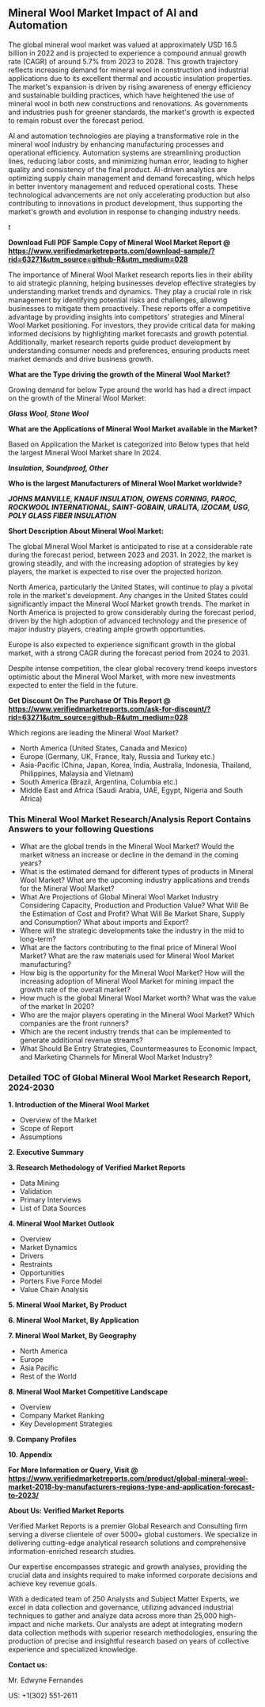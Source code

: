 <h2>Mineral Wool Market Impact of AI and Automation</h2><p>The global mineral wool market was valued at approximately USD 16.5 billion in 2022 and is projected to experience a compound annual growth rate (CAGR) of around 5.7% from 2023 to 2028. This growth trajectory reflects increasing demand for mineral wool in construction and industrial applications due to its excellent thermal and acoustic insulation properties. The market's expansion is driven by rising awareness of energy efficiency and sustainable building practices, which have heightened the use of mineral wool in both new constructions and renovations. As governments and industries push for greener standards, the market's growth is expected to remain robust over the forecast period.</p><p>AI and automation technologies are playing a transformative role in the mineral wool industry by enhancing manufacturing processes and operational efficiency. Automation systems are streamlining production lines, reducing labor costs, and minimizing human error, leading to higher quality and consistency of the final product. AI-driven analytics are optimizing supply chain management and demand forecasting, which helps in better inventory management and reduced operational costs. These technological advancements are not only accelerating production but also contributing to innovations in product development, thus supporting the market's growth and evolution in response to changing industry needs.</p>t</p><p id="" class=""><strong>Download Full PDF Sample Copy of Mineral Wool Market Report @ <a href="https://www.verifiedmarketreports.com/download-sample/?rid=63271&utm_source=github-R&utm_medium=028" target="_blank">https://www.verifiedmarketreports.com/download-sample/?rid=63271&utm_source=github-R&utm_medium=028</a></strong></p><p>The importance of&nbsp;Mineral Wool Market research reports lies in their ability to aid strategic planning, helping businesses develop effective strategies by understanding market trends and dynamics. They play a crucial role in risk management by identifying potential risks and challenges, allowing businesses to mitigate them proactively. These reports offer a competitive advantage by providing insights into competitors' strategies and Mineral Wool Market positioning. For investors, they provide critical data for making informed decisions by highlighting market forecasts and growth potential. Additionally, market research reports guide product development by understanding consumer needs and preferences, ensuring products meet market demands and drive business growth.</p><p><strong>What are the&nbsp;Type driving the growth of the Mineral Wool Market?</strong></p><p id="" class="">Growing demand for below Type around the world has had a direct impact on the growth of the Mineral Wool Market:</p><em><strong>Glass Wool, Stone Wool</strong></em></p><strong>What are the&nbsp;Applications&nbsp;of Mineral Wool Market available in the Market?</strong></p><p id="" class="">Based on Application the Market is categorized into Below types that held the largest Mineral Wool Market share In 2024.</p><em><strong>Insulation, Soundproof, Other</strong></em></p><strong>Who is the largest Manufacturers of Mineral Wool Market worldwide?</strong></p><p><em><strong>JOHNS MANVILLE, KNAUF INSULATION, OWENS CORNING, PAROC, ROCKWOOL INTERNATIONAL, SAINT-GOBAIN, URALITA, IZOCAM, USG, POLY GLASS FIBER INSULATION</strong></em></p><p id="" class=""><strong>Short Description About Mineral Wool Market:</strong></p><p>The global Mineral Wool Market is anticipated to rise at a considerable rate during the forecast period, between 2023 and 2031. In 2022, the market is growing steadily, and with the increasing adoption of strategies by key players, the market is expected to rise over the projected horizon.</p><p>North America, particularly the United States, will continue to play a pivotal role in the market's development. Any changes in the United States could significantly impact the Mineral Wool Market growth trends. The market in North America is projected to grow considerably during the forecast period, driven by the high adoption of advanced technology and the presence of major industry players, creating ample growth opportunities.</p><p>Europe is also expected to experience significant growth in the global market, with a strong CAGR during the forecast period from 2024 to 2031.</p><p>Despite intense competition, the clear global recovery trend keeps investors optimistic about the Mineral Wool Market, with more new investments expected to enter the field in the future.</p><p id="" class=""><strong>Get Discount On The Purchase Of This Report @ <a href="https://www.verifiedmarketreports.com/ask-for-discount/?rid=63271&utm_source=github-R&utm_medium=028" target="_blank">https://www.verifiedmarketreports.com/ask-for-discount/?rid=63271&utm_source=github-R&utm_medium=028</a></strong></p>Which regions are leading the Mineral Wool Market?</p><ul><li>North America (United States, Canada and Mexico)</li><li>Europe (Germany, UK, France, Italy, Russia and Turkey etc.)</li><li>Asia-Pacific (China, Japan, Korea, India, Australia, Indonesia, Thailand, Philippines, Malaysia and Vietnam)</li><li>South America (Brazil, Argentina, Columbia etc.)</li><li>Middle East and Africa (Saudi Arabia, UAE, Egypt, Nigeria and South Africa)</li></ul><h3 id="" class="">This Mineral Wool Market Research/Analysis Report Contains Answers to your following Questions</h3><ul><li>What are the global trends in the Mineral Wool Market? Would the market witness an increase or decline in the demand in the coming years?</li><li>What is the estimated demand for different types of products in Mineral Wool Market? What are the upcoming industry applications and trends for the Mineral Wool Market?</li><li>What Are Projections of Global Mineral Wool Market Industry Considering Capacity, Production and Production Value? What Will Be the Estimation of Cost and Profit? What Will Be Market Share, Supply and Consumption? What about imports and Export?</li><li>Where will the strategic developments take the industry in the mid to long-term?</li><li>What are the factors contributing to the final price of Mineral Wool Market? What are the raw materials used for Mineral Wool Market manufacturing?</li><li>How big is the opportunity for the Mineral Wool Market? How will the increasing adoption of Mineral Wool Market for mining impact the growth rate of the overall market?</li><li>How much is the global Mineral Wool Market worth? What was the value of the market In 2020?</li><li>Who are the major players operating in the Mineral Wool Market? Which companies are the front runners?</li><li>Which are the recent industry trends that can be implemented to generate additional revenue streams?</li><li>What Should Be Entry Strategies, Countermeasures to Economic Impact, and Marketing Channels for Mineral Wool Market Industry?</li></ul><h3 id="" class="">Detailed TOC of Global Mineral Wool Market Research Report, 2024-2030</h3><p id="" class=""><strong>1. Introduction of the Mineral Wool Market</strong></p><ul><li>Overview of the Market</li><li>Scope of Report</li><li>Assumptions</li></ul><p id="" class=""><strong>2. Executive Summary</strong></p><p id="" class=""><strong>3. Research Methodology of Verified Market Reports</strong></p><ul><li>Data Mining</li><li>Validation</li><li>Primary Interviews</li><li>List of Data Sources</li></ul><p id="" class=""><strong>4. Mineral Wool Market Outlook</strong></p><ul><li>Overview</li><li>Market Dynamics</li><li>Drivers</li><li>Restraints</li><li>Opportunities</li><li>Porters Five Force Model</li><li>Value Chain Analysis</li></ul><p id="" class=""><strong>5. Mineral Wool Market, By Product</strong></p><p id="" class=""><strong>6. Mineral Wool Market, By Application</strong></p><p id="" class=""><strong>7. Mineral Wool Market, By Geography</strong></p><ul><li>North America</li><li>Europe</li><li>Asia Pacific</li><li>Rest of the World</li></ul><p id="" class=""><strong>8. Mineral Wool Market Competitive Landscape</strong></p><ul><li>Overview</li><li>Company Market Ranking</li><li>Key Development Strategies</li></ul><p id="" class=""><strong>9. Company Profiles</strong></p><p id="" class=""><strong>10. Appendix</strong></p><p id="" class=""><strong>For More Information or Query, Visit @ <a href="https://www.verifiedmarketreports.com/product/global-mineral-wool-market-2018-by-manufacturers-regions-type-and-application-forecast-to-2023/" target="_blank">https://www.verifiedmarketreports.com/product/global-mineral-wool-market-2018-by-manufacturers-regions-type-and-application-forecast-to-2023/</a></strong></p><p id="" class=""><strong>About Us: Verified Market Reports</strong></p><p id="" class="">Verified Market Reports is a premier Global Research and Consulting firm serving a diverse clientele of over 5000+ global customers. We specialize in delivering cutting-edge analytical research solutions and comprehensive information-enriched research studies.</p><p id="" class="">Our expertise encompasses strategic and growth analyses, providing the crucial data and insights required to make informed corporate decisions and achieve key revenue goals.</p><p id="" class="">With a dedicated team of 250 Analysts and Subject Matter Experts, we excel in data collection and governance, utilizing advanced industrial techniques to gather and analyze data across more than 25,000 high-impact and niche markets. Our analysts are adept at integrating modern data collection methods with superior research methodologies, ensuring the production of precise and insightful research based on years of collective experience and specialized knowledge.</p><p id="" class=""><strong>Contact us:</strong></p><p id="" class="">Mr. Edwyne Fernandes</p><p id="" class="">US: +1(302) 551-2611</p>